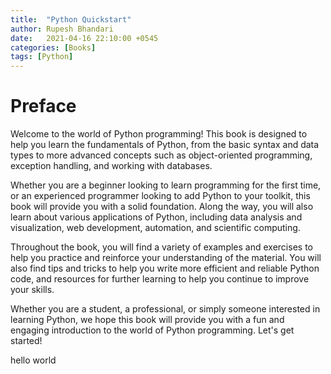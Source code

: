 ```yaml
---
title:  "Python Quickstart"
author: Rupesh Bhandari
date:   2021-04-16 22:10:00 +0545
categories: [Books]
tags: [Python]
---
```


# **Preface**

Welcome to the world of Python programming! This book is designed to help you learn the fundamentals of Python, from the basic syntax and data types to more advanced concepts such as object-oriented programming, exception handling, and working with databases.

Whether you are a beginner looking to learn programming for the first time, or an experienced programmer looking to add Python to your toolkit, this book will provide you with a solid foundation. Along the way, you will also learn about various applications of Python, including data analysis and visualization, web development, automation, and scientific computing.

Throughout the book, you will find a variety of examples and exercises to help you practice and reinforce your understanding of the material. You will also find tips and tricks to help you write more efficient and reliable Python code, and resources for further learning to help you continue to improve your skills.

Whether you are a student, a professional, or simply someone interested in learning Python, we hope this book will provide you with a fun and engaging introduction to the world of Python programming. Let's get started!

hello   world